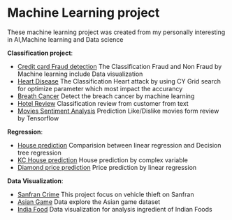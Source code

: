# Machine Learning project
These machine learning project was created from my personally interesting in AI,Machine learning and Data science

**Classification project**:
- [Credit card Fraud detection](https://github.com/Intraraksa/ML-projects/tree/master/Notebook/Credit%20Fraud%20Detection) The Classification Fraud and Non Fraud by Machine learning include Data visualization
- [Heart Disease](https://github.com/Intraraksa/ML-projects/blob/master/Notebook/Heart_Disease.ipynb) The Classification Heart attack by using CY Grid search for optimize parameter which most impact the accurancy
- [Breath Cancer](https://github.com/Intraraksa/ML-projects/blob/master/Notebook/Breath_Cancer.ipynb) Detect the breach cancer by machine learning
- [Hotel Review](https://github.com/Intraraksa/ML-projects/tree/master/Notebook/Hotel-review) Classification review from customer from text
- [Movies Sentiment Analysis](https://github.com/Intraraksa/ML-projects/tree/master/Notebook/Movie-review-sentiment) Prediction Like/Dislike movies form review by Tensorflow 

**Regression**:
- [House prediction](https://github.com/Intraraksa/ML-projects/blob/master/Notebook/Breath_Cancer.ipynb) Comparision between linear regression and  Decision tree regression
- [KC House prediction](https://github.com/Intraraksa/ML-projects/blob/master/Notebook/KC%20house%20prediction.ipynb) House prediction by complex variable 
- [Diamond price prediction](https://github.com/Intraraksa/ML-projects/blob/Notebook/master/diamonds.ipynb) Price prediction by linear regression

**Data Visualization**:
- [Sanfran Crime](https://github.com/Intraraksa/ML-projects/blob/master/Notebook/Sanfran_crimes.ipynb) This project focus on vehicle thieft on Sanfran
- [Asian Game](https://github.com/Intraraksa/ML-projects/blob/master/Notebook/Asian_game.ipynb) Data explore the Asian game dataset
- [India Food](https://github.com/Intraraksa/ML-projects/blob/master/Notebook/Indian_foods.ipynb) Data visualization for analysis ingredient of Indian Foods
